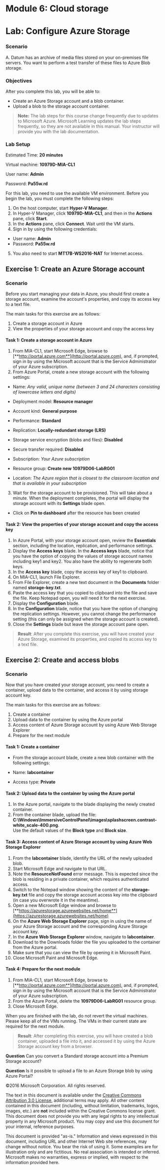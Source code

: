 ﻿# Module 6: Cloud storage
# Lab: Configure Azure Storage
  
### Scenario
  
A. Datum has an archive of media files stored on your on-premises file servers. You want to perform a test transfer of these files to Azure Blob storage.


### Objectives
  
After you complete this lab, you will be able to:

-  Create an Azure Storage account and a blob container.
-  Upload a blob to the storage account container.

> **Note:** The lab steps for this course change frequently due to updates to Microsoft Azure. Microsoft Learning updates the lab steps frequently, so they are not available in this manual. Your instructor will provide you with the lab documentation.

### Lab Setup
  
Estimated Time: **20 minutes**

Virtual machine: **10979D-MIA-CL1**

User name: **Admin**

Password: **Pa55w.rd**

For this lab, you need to use the available VM environment. Before you begin the lab, you must complete the following steps:

1.  On the host computer, start **Hyper-V Manager**.
2.  In Hyper-V Manager, click **10979D-MIA-CL1**, and then in the **Actions** pane, click **Start**.
3.  In the **Actions** pane, click **Connect**. Wait until the VM starts. 
4.  Sign in by using the following credentials: 

  -  User name: **Admin**
  -  Password: **Pa55w.rd**

5.  You also need to start **MT17B-WS2016-NAT** for Internet access.


## Exercise 1: Create an Azure Storage account
  
### Scenario
  
Before you start managing your data in Azure, you should first create a storage account, examine the account's properties, and copy its access key to a text file.

The main tasks for this exercise are as follows:

1.  Create a storage account in Azure
2.  View the properties of your storage account and copy the access key


#### Task 1: Create a storage account in Azure
  
1.  From MIA-CL1, start Microsoft Edge, browse to [**http://portal.azure.com**](http://portal.azure.com), and, if prompted, sign in by using the Microsoft account that is the Service Administrator of your Azure subscription.
2.  From Azure Portal, create a new storage account with the following settings: 

  -  Name: _Any valid, unique name (between 3 and 24 characters consisting of lowercase letters and digits)_

  -  Deployment model: **Resource manager**

  -  Account kind: **General purpose**

  -  Performance: **Standard**

  -  Replication: **Locally-redundant storage (LRS)**

  -  Storage service encryption (blobs and files): **Disabled**

  -  Secure transfer required: **Disabled**

  -  Subscription: _Your Azure subscription_

  -  Resource group: **Create new** **10979D06-LabRG01**

  -  Location: _The Azure region that is closest to the classroom location and that is available in your subscription_

3.  Wait for the storage account to be provisioned. This will take about a minute. When the deployment completes, the portal will display the storage account with its **Settings** blade open.

  -  Click on **Pin to dashboard** after the resource has been created

#### Task 2: View the properties of your storage account and copy the access key
  
1.  In Azure Portal, with your storage account open, review the **Essentials** section, including the location, replication, and performance settings.
2.  Display the **Access keys** blade.  In the **Access keys** blade, notice that you have the option of copying the values of storage account names including key1 and key2. You also have the ability to regenerate both keys.
3.  In the **Access key** blade, copy the access key of key1 to clipboard.
4.  On MIA-CL1, launch File Explorer.
5.  From File Explorer, create a new text document in the **Documents** folder named **storage-key.txt**.
6.  Paste the access key that you copied to clipboard into the file and save the file. Keep Notepad open, you will need it for the next exercise.
7.  Display the **Configuration** blade.
8.  In the **Configuration** blade, notice that you have the option of changing the replication settings. However, you cannot change the performance setting (this can only be assigned when the storage account is created).
9.  Close the **Settings** blade but leave the storage account pane open.

> **Result**: After you complete this exercise, you will have created your Azure Storage, examined its properties, and copied its access key to a text file.


## Exercise 2: Create and access blobs
  
### Scenario
  
Now that you have created your storage account, you need to create a container, upload data to the container, and access it by using storage account key.

The main tasks for this exercise are as follows:

1.  Create a container
2.  Upload data to the container by using the Azure portal
3.  Access content of Azure Storage account by using Azure Web Storage Explorer
4.  Prepare for the next module


#### Task 1: Create a container
  
-  From the storage account blade, create a new blob container with the following settings:

  -  Name: **labcontainer**
  -  Access type: **Private**


#### Task 2: Upload data to the container by using the Azure portal
  
1.  In the Azure portal, navigate to the blade displaying the newly created container.
2.  From the container blade, upload the file: **C:\\Windows\\ImmersiveControlPanel\\images\\splashscreen.contrast-white_scale-400.png**.  
Use the default values of the **Block type** and **Block size**.


#### Task 3: Access content of Azure Storage account by using Azure Web Storage Explorer
  
1.  From the **labcontainer** blade, identify the URL of the newly uploaded blob. 
2.  Start Microsoft Edge and navigate to that URL.
3.  Note the **ResourceNotFound** error message. This is expected since the blob is residing in a private container, which requires authenticated access. 
4.  Switch to the Notepad window showing the content of the **storage-key.txt** file and copy the storage account access key into the clipboard (in case you overwrote it in the meantime).
5.  Open a new Microsoft Edge window and browse to [**https://azurestorage.azurewebsites.net/home**](https://azurestorage.azurewebsites.net/home)
6.  On the **Azure Web Storage Explorer** page, sign in using the name of your Azure Storage account and the corresponding Azure Storage account key. 
7.  In the **Azure Web Storage Explorer** window, navigate to  **labcontainer**.
8.  Download to the Downloads folder the file you uploaded to the container from the Azure portal.
9.  Make sure that you can view the file by opening it in Microsoft Paint. 
10.  Close Microsoft Paint and Microsoft Edge.

#### Task 4: Prepare for the next module
  
1.  From MIA-CL1, start Microsoft Edge, browse to [**http://portal.azure.com**](http://portal.azure.com), and, if prompted, sign in by using the Microsoft account that is the Service Administrator of your Azure subscription.
2.  From the Azure Portal, delete the **10979D06-LabRG01** resource group.
3.  Close Microsoft Edge.

When you are finished with the lab, do not revert the virtual machines. Please keep all of the VMs running. The VMs in their current state are required for the next module.

> **Result**: After completing this exercise, you will have created a blob container, uploaded a file into it, and accessed it by using the Azure Storage account key from a browser.



**Question** 
Can you convert a Standard storage account into a Premium Storage account?

**Question** 
Is it possible to upload a file to an Azure Storage blob by using Azure Portal?


©2016 Microsoft Corporation. All rights reserved.

The text in this document is available under the [Creative Commons Attribution 3.0 License](https://creativecommons.org/licenses/by/3.0/legalcode "Creative Commons Attribution 3.0 License"), additional terms may apply.  All other content contained in this document (including, without limitation, trademarks, logos, images, etc.) are **not** included within the Creative Commons license grant.  This document does not provide you with any legal rights to any intellectual property in any Microsoft product. You may copy and use this document for your internal, reference purposes.

This document is provided "as-is." Information and views expressed in this document, including URL and other Internet Web site references, may change without notice. You bear the risk of using it. Some examples are for illustration only and are fictitious. No real association is intended or inferred. Microsoft makes no warranties, express or implied, with respect to the information provided here.

  
